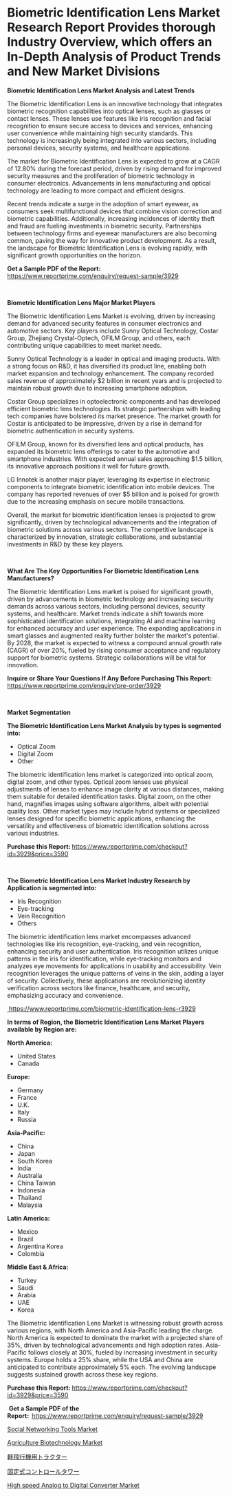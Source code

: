 <p><h1>Biometric Identification Lens Market Research Report Provides thorough Industry Overview, which offers an In-Depth Analysis of Product Trends and New Market Divisions</h1></p><p><strong>Biometric Identification Lens Market Analysis and Latest Trends</strong></p>
<p><p>The Biometric Identification Lens is an innovative technology that integrates biometric recognition capabilities into optical lenses, such as glasses or contact lenses. These lenses use features like iris recognition and facial recognition to ensure secure access to devices and services, enhancing user convenience while maintaining high security standards. This technology is increasingly being integrated into various sectors, including personal devices, security systems, and healthcare applications.</p><p>The market for Biometric Identification Lens is expected to grow at a CAGR of 12.80% during the forecast period, driven by rising demand for improved security measures and the proliferation of biometric technology in consumer electronics. Advancements in lens manufacturing and optical technology are leading to more compact and efficient designs. </p><p>Recent trends indicate a surge in the adoption of smart eyewear, as consumers seek multifunctional devices that combine vision correction and biometric capabilities. Additionally, increasing incidences of identity theft and fraud are fueling investments in biometric security. Partnerships between technology firms and eyewear manufacturers are also becoming common, paving the way for innovative product development. As a result, the landscape for Biometric Identification Lens is evolving rapidly, with significant growth opportunities on the horizon.</p></p>
<p><strong>Get a Sample PDF of the Report:&nbsp;</strong> <a href="https://www.reportprime.com/enquiry/request-sample/3929">https://www.reportprime.com/enquiry/request-sample/3929</a></p>
<p>&nbsp;</p>
<p><strong>Biometric Identification Lens Major Market Players</strong></p>
<p><p>The Biometric Identification Lens Market is evolving, driven by increasing demand for advanced security features in consumer electronics and automotive sectors. Key players include Sunny Optical Technology, Costar Group, Zhejiang Crystal-Optech, OFILM Group, and others, each contributing unique capabilities to meet market needs.</p><p>Sunny Optical Technology is a leader in optical and imaging products. With a strong focus on R&D, it has diversified its product line, enabling both market expansion and technology enhancement. The company recorded sales revenue of approximately $2 billion in recent years and is projected to maintain robust growth due to increasing smartphone adoption.</p><p>Costar Group specializes in optoelectronic components and has developed efficient biometric lens technologies. Its strategic partnerships with leading tech companies have bolstered its market presence. The market growth for Costar is anticipated to be impressive, driven by a rise in demand for biometric authentication in security systems.</p><p>OFILM Group, known for its diversified lens and optical products, has expanded its biometric lens offerings to cater to the automotive and smartphone industries. With expected annual sales approaching $1.5 billion, its innovative approach positions it well for future growth.</p><p>LG Innotek is another major player, leveraging its expertise in electronic components to integrate biometric identification into mobile devices. The company has reported revenues of over $5 billion and is poised for growth due to the increasing emphasis on secure mobile transactions.</p><p>Overall, the market for biometric identification lenses is projected to grow significantly, driven by technological advancements and the integration of biometric solutions across various sectors. The competitive landscape is characterized by innovation, strategic collaborations, and substantial investments in R&D by these key players.</p></p>
<p>&nbsp;</p>
<p><strong>What Are The Key Opportunities For Biometric Identification Lens Manufacturers?</strong></p>
<p><p>The Biometric Identification Lens market is poised for significant growth, driven by advancements in biometric technology and increasing security demands across various sectors, including personal devices, security systems, and healthcare. Market trends indicate a shift towards more sophisticated identification solutions, integrating AI and machine learning for enhanced accuracy and user experience. The expanding applications in smart glasses and augmented reality further bolster the market's potential. By 2028, the market is expected to witness a compound annual growth rate (CAGR) of over 20%, fueled by rising consumer acceptance and regulatory support for biometric systems. Strategic collaborations will be vital for innovation.</p></p>
<p><strong>Inquire or Share Your Questions If Any Before Purchasing This Report:</strong> <a href="https://www.reportprime.com/enquiry/pre-order/3929">https://www.reportprime.com/enquiry/pre-order/3929</a></p>
<p>&nbsp;</p>
<p><strong>Market Segmentation</strong></p>
<p><strong>The Biometric Identification Lens Market Analysis by types is segmented into:</strong></p>
<p><ul><li>Optical Zoom</li><li>Digital Zoom</li><li>Other</li></ul></p>
<p><p>The biometric identification lens market is categorized into optical zoom, digital zoom, and other types. Optical zoom lenses use physical adjustments of lenses to enhance image clarity at various distances, making them suitable for detailed identification tasks. Digital zoom, on the other hand, magnifies images using software algorithms, albeit with potential quality loss. Other market types may include hybrid systems or specialized lenses designed for specific biometric applications, enhancing the versatility and effectiveness of biometric identification solutions across various industries.</p></p>
<p><strong>Purchase this Report:&nbsp;</strong><a href="https://www.reportprime.com/checkout?id=3929&price=3590">https://www.reportprime.com/checkout?id=3929&price=3590</a></p>
<p>&nbsp;</p>
<p><strong>The Biometric Identification Lens Market Industry Research by Application is segmented into:</strong></p>
<p><ul><li>Iris Recognition</li><li>Eye-tracking</li><li>Vein Recognition</li><li>Others</li></ul></p>
<p><p>The biometric identification lens market encompasses advanced technologies like iris recognition, eye-tracking, and vein recognition, enhancing security and user authentication. Iris recognition utilizes unique patterns in the iris for identification, while eye-tracking monitors and analyzes eye movements for applications in usability and accessibility. Vein recognition leverages the unique patterns of veins in the skin, adding a layer of security. Collectively, these applications are revolutionizing identity verification across sectors like finance, healthcare, and security, emphasizing accuracy and convenience.</p></p>
<p><a href="https://www.reportprime.com/biometric-identification-lens-r3929">&nbsp;https://www.reportprime.com/biometric-identification-lens-r3929</a></p>
<p><strong>In terms of Region, the Biometric Identification Lens Market Players available by Region are:</strong></p>
<p>
    <p> <strong> North America: </strong>
        <ul>
            <li>United States</li>
            <li>Canada</li>
        </ul>
        </p> 
    <p> <strong> Europe: </strong>
        <ul>
            <li>Germany</li>
            <li>France</li>
            <li>U.K.</li>
            <li>Italy</li>
            <li>Russia</li>
        </ul>
        </p> 
    <p> <strong> Asia-Pacific: </strong>
        <ul>
            <li>China</li>
            <li>Japan</li>
            <li>South Korea</li>
            <li>India</li>
            <li>Australia</li>
            <li>China Taiwan</li>
            <li>Indonesia</li>
            <li>Thailand</li>
            <li>Malaysia</li>
        </ul>
        </p> 
    <p> <strong> Latin America: </strong>
        <ul>
            <li>Mexico</li>
            <li>Brazil</li>
            <li>Argentina Korea</li>
            <li>Colombia</li>
        </ul>
        </p> 
    <p> <strong> Middle East & Africa: </strong>
        <ul>
            <li>Turkey</li>
            <li>Saudi</li>
            <li>Arabia</li>
            <li>UAE</li>
            <li>Korea</li>
        </ul>
    </p>
    </p>
<p><p>The Biometric Identification Lens Market is witnessing robust growth across various regions, with North America and Asia-Pacific leading the charge. North America is expected to dominate the market with a projected share of 35%, driven by technological advancements and high adoption rates. Asia-Pacific follows closely at 30%, fueled by increasing investment in security systems. Europe holds a 25% share, while the USA and China are anticipated to contribute approximately 5% each. The evolving landscape suggests sustained growth across these key regions.</p></p>
<p><strong>Purchase this Report: </strong><a href="https://www.reportprime.com/checkout?id=3929&price=3590">https://www.reportprime.com/checkout?id=3929&price=3590</a></p>
<p>&nbsp;<strong>Get a Sample PDF of the Report:&nbsp;&nbsp;</strong><a href="https://www.reportprime.com/enquiry/request-sample/3929">https://www.reportprime.com/enquiry/request-sample/3929</a></p>
<p><strong></strong></p>
<p><p><a href="https://www.linkedin.com/pulse/navigating-global-social-networking-tools-market-from-trends-a3c1e?trackingId=cauBiAgJSFaMEocWRwQlVw%3D%3D">Social Networking Tools Market</a></p><p><a href="https://issuu.com/reportprime-2/docs/agriculture-biotechnology-market-si_2fa7036851241e">Agriculture Biotechnology Market</a></p><p><a href="https://lerafesills.medium.com/light-aircraft-tractor-market-%E3%81%AF-%E3%82%B3%E3%82%B9%E3%83%88%E7%AE%A1%E7%90%86%E3%81%A8%E5%8A%B9%E7%8E%87%E5%90%91%E4%B8%8A%E3%82%92%E5%84%AA%E5%85%88%E3%81%97%E3%81%BE%E3%81%99-%E3%81%95%E3%82%89%E3%81%AB-%E5%A0%B1%E5%91%8A%E6%9B%B8%E3%81%AF%E5%B8%82%E5%A0%B4%E3%81%AE%E9%9C%80%E8%A6%81%E9%9D%A2%E3%81%A8%E4%BE%9B%E7%B5%A6%E9%9D%A2%E3%81%AE%E4%B8%A1%E6%96%B9%E3%82%92%E3%82%AB%E3%83%90%E3%83%BC%E3%81%97%E3%81%A6%E3%81%84%E3%81%BE%E3%81%99-light-aircraft-e877ffecb361">軽飛行機用トラクター</a></p><p><a href="https://lerafesills.medium.com/%E5%9B%BA%E5%AE%9A%E5%BC%8F%E3%82%B3%E3%83%B3%E3%83%88%E3%83%AD%E3%83%BC%E3%83%AB%E3%82%BF%E3%83%AF%E3%83%BC%E5%B8%82%E5%A0%B4%E3%81%AF%E5%B9%B4%E5%B9%B3%E5%9D%87%E6%88%90%E9%95%B7%E7%8E%87-cagr-11-%E3%81%A7%E6%88%90%E9%95%B7%E3%81%97%E3%81%A6%E3%81%8A%E3%82%8A-%E6%9C%AC%E3%83%AC%E3%83%9D%E3%83%BC%E3%83%88%E3%81%A7%E3%81%AF%E3%82%BF%E3%82%A4%E3%83%97-%E3%82%A2%E3%83%97%E3%83%AA%E3%82%B1%E3%83%BC%E3%82%B7%E3%83%A7%E3%83%B3-%E6%88%90%E9%95%B7-2024%E5%B9%B4%E3%81%8B%E3%82%892031%E5%B9%B4%E3%81%BE%E3%81%A7%E3%81%AE%E4%BA%88%E6%B8%AC%E3%81%AB%E9%96%A2%E3%81%99%E3%82%8B%E5%88%86%E6%9E%90%E3%82%92%E3%82%AB%E3%83%90%E3%83%BC%E3%81%97%E3%81%A6%E3%81%84%E3%81%BE%E3%81%99-0bf9509e426c">固定式コントロールタワー</a></p><p><a href="https://github.com/SanjidaMahmud81/Market-Research-Report-List-1/blob/main/high-speed-analog-to-digital-converter-market.md">High speed Analog to Digital Converter Market</a></p></p>